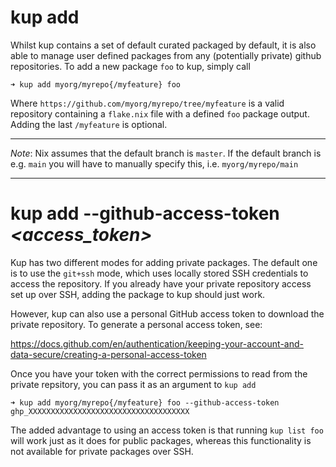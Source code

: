 # kup add *<url>* *<package>*

Whilst kup contains a set of default curated packaged by default, it is also able to manage user defined packages from any (potentially private) github repositories. To add a new package `foo` to kup, simply call

```
➜ kup add myorg/myrepo{/myfeature} foo
```

Where `https://github.com/myorg/myrepo/tree/myfeature` is a valid repository containing a `flake.nix` file with a defined `foo` package output. Adding the last `/myfeature` is optional.

---

*Note*: Nix assumes that the default branch is `master`. If the default branch is e.g. `main` you will have to manually specify this, i.e. `myorg/myrepo/main`

---


# kup add *<url>* *<package>* --github-access-token *<access_token>*

Kup has two different modes for adding private packages. The default one is to use the `git+ssh` mode, which uses locally stored SSH credentials to access the repository. If you already have your private repository access set up over SSH, adding the package to kup should just work.

However, kup can also use a personal GitHub access token to download the private repository. To generate a personal access token, see:

https://docs.github.com/en/authentication/keeping-your-account-and-data-secure/creating-a-personal-access-token

Once you have your token with the correct permissions to read from the private repsitory, you can pass it as an argument to `kup add`

```
➜ kup add myorg/myrepo{/myfeature} foo --github-access-token ghp_XXXXXXXXXXXXXXXXXXXXXXXXXXXXXXXXXXXX
```

The added advantage to using an access token is that running `kup list foo` will work just as it does for public packages, whereas this functionality is not available for private packages over SSH.

